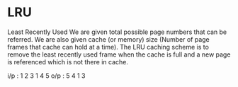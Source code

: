 # LRU
Least Recently Used
We are given total possible page numbers that can be referred. We are also given cache (or memory) size (Number of page frames that cache can hold at a time). The LRU caching scheme is to remove the least recently used frame when the cache is full and a new page is referenced which is not there in cache.

i/p : 1 2 3 1 4 5
o/p : 5 4 1 3
